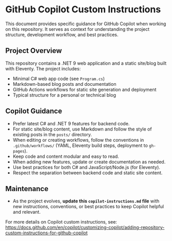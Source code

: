 # GitHub Copilot Custom Instructions

This document provides specific guidance for GitHub Copilot when working on this repository. It serves as context for understanding the project structure, development workflow, and best practices.

## Project Overview
This repository contains a .NET 9 web application and a static site/blog built with Eleventy. The project includes:
- Minimal C# web app code (see `Program.cs`)
- Markdown-based blog posts and documentation
- GitHub Actions workflows for static site generation and deployment
- Typical structure for a personal or technical blog

## Copilot Guidance
- Prefer latest C# and .NET 9 features for backend code.
- For static site/blog content, use Markdown and follow the style of existing posts in the `posts/` directory.
- When editing or creating workflows, follow the conventions in `.github/workflows/` (YAML, Eleventy build steps, deployment to `gh-pages`).
- Keep code and content modular and easy to read.
- When adding new features, update or create documentation as needed.
- Use best practices for both C# and JavaScript/Node.js (for Eleventy).
- Respect the separation between backend code and static site content.

## Maintenance
- As the project evolves, **update this `copilot-instructions.md` file** with new instructions, conventions, or best practices to keep Copilot helpful and relevant.

For more details on Copilot custom instructions, see: https://docs.github.com/en/copilot/customizing-copilot/adding-repository-custom-instructions-for-github-copilot
